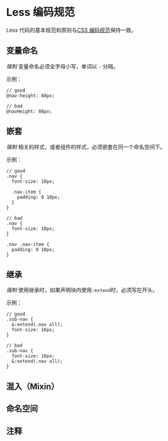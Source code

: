 # Less 编码规范

Less 代码的基本规范和原则与[CSS 编码规范](./css.md)保持一致。

## 变量命名
*强制* 变量命名必须全字母小写，单词以 `-` 分隔。

示例：
```less
// good
@nav-height: 88px;

// bad
@navHeight: 88px;
```

## 嵌套
*强制* 相关的样式，或者组件的样式，必须嵌套在同一个命名空间下。

示例：
```less
// good
.nav {
  font-size: 18px;

  .nav-item {
    padding: 0 10px;
  }
}

// bad
.nav {
  font-size: 18px;
}

.nav .nav-item {
  padding: 0 10px;
}
```

## 继承
*强制* 使用继承时，如果声明块内使用`:extend`时，必须写在开头。

示例：
```less
// good
.sub-nav {
  &:extend(.nav all);
  font-size: 16px;
}

// bad
.sub-nav {
  font-size: 16px;
  &:extend(.nav all);
}
```

## 混入（Mixin）

## 命名空间

## 注释